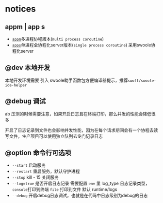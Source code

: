 # notices

## appm | app s
+ [`appm`](./appm)多进程协程版本(`multi process coroutine`)
+ [`apps`](./apps)单进程全协程化server版本(`single process coroutine`) 采用swoole协程化server

## @dev 本地开发
本地开发环境需要 引入 swoole助手函数包方便编译器提示，推荐`swoft/swoole-ide-helper`

## @debug 调试
ab 压测的时候需要注意，如果开启日志且在终端打印，那么并发的性能会降低很多

开启了日志记录到文件也会影响并发性能，因为在每个请求期间会有一个协程去读写文件，生产项目可以使用独立队列去专门记录日志

## @option 命令行可选项
- `--start` 启动服务
- `--restart` 重启服务，默认守护进程
- `--stop` kill - 15 关闭服务
- `--log=true` 是否开启日志记录  需要配置 `env` 里 log_type 日志记录类型，`console`打印到终端  `file` 打印到文件 默认 runtime/logs
- `--debug` 开启debug日志调试，也就是在代码中日志级别为debug的日志